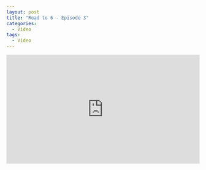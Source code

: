 ```yaml
---
layout: post
title: "Road to 6 - Episode 3"
categories:
  - Video
tags:
  - Video
---
```


<div style="overflow:hidden;padding-bottom:56.25%;position:relative;height:0;">
<iframe style="left:0;top:0;height:100%;width:100%;position:absolute;" width="560" height="315" src="https://www.youtube.com/embed/oUhp51Qd064?controls=0" frameborder="0" allow="accelerometer; autoplay; encrypted-media; gyroscope; picture-in-picture" allowfullscreen></iframe>
</div>
